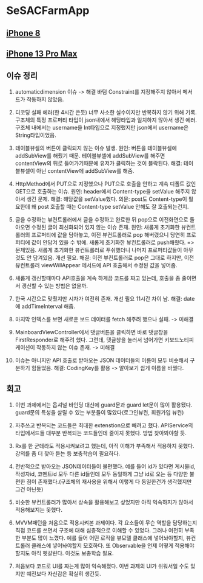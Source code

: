 # SeSACFarmApp

## [iPhone 8](https://youtu.be/SLTc4Il9fKg)

## [iPhone 13 Pro Max](https://youtu.be/TI5Q_ZEGaX4)

## 이슈 정리

1. automaticdimension 이슈 -> 해결
    바텀 Constraint를 지정해주지 않아서 메서드가 작동하지 않았음.
    
2. 디코딩 실패 에러(한 4시간 쓴듯) 너무 사소한 실수이지만 반복하지 않기 위해 기록.
   구조체의 특정 프로퍼티 타입이 json내에서 해당타입과 일치하지 않아서 생긴 에러.
   구조체 내에서는 username을 Int타입으로 지정했지만 json에서 username은 String타입이었음.
   
3. 테이블뷰셀의 버튼이 클릭되지 않는 이슈 발생.
   원인: 버튼을 테이블뷰셀에 addSubView를 해줬기 때문. 테이블뷰셀에 addSubView를 해주면 contentView의 뒤로 들어가기때문에 유저가 클릭하는 것이 블락된다.
   해결: 테이블뷰셀이 아닌 contentView에 addSubView를 해줌.
   
4. HttpMethod에서 PUT으로 지정했으나 PUT으로 호출을 안하고 계속 디폴트 값인 GET으로 호출하는 이슈.
   원인: header에서 Content-type을 setValue 해주지 않아서 생긴 문제.
   해결: 해당값을 setValue했다.
   의문: post도 Content-type이 필요한데 왜 post 호출할 때는 Content-type setValue 안해도 잘 호출되는건지.
   
5. 글을 수정하는 뷰컨트롤러에서 글을 수정하고 완료한 뒤 pop으로 이전화면으로 돌아오면 수정된 글이 최신화되어 있지 않는 이슈 존재.
   원인: 새롭게 초기화한 뷰컨트롤러의 프로퍼티에 값을 담아놓고, 이전 뷰컨트롤러로 pop 해버렸으니 당연히 프로퍼티에 값이 안담겨 있을 수 밖에.
        새롭게 초기화한 뷰컨트롤러로 push해줬다. => 문제있음. 새롭게 초기화한 뷰컨트롤러로 푸쉬했더니 나머지 프로퍼티값들이 아무것도 안 담겨있음. 개선 필요.
   해결: 이전 뷰컨트롤러로 pop은 그대로 하지만, 이전 뷰컨트롤러 viewWillAppear 메서드에 API 호출해서 수정된 값을 넣어줌.
   
6. 새롭게 갱신할때마다 API호출을 계속 하게끔 코드를 짜고 있는데, 호출을 좀 줄이면서 갱신할 수 있는 방법은 없을까.

7. 한국 시간으로 맞췄지만 시차가 여전히 존재. 개선 필요 11시간 차이 남.
   해결: date에 addTimeInterval 해줌.
   
8. 마지막 인덱스를 보면 새로운 보드 데이터를 fetch 해주려 했으나 실패. -> 미해결

9. MainboardViewController에서 댓글버튼을 클릭하면 바로 댓글창을 FirstResponder로 해주려 했다. 그런데, 댓글창을 눌러서 넘어가면 키보드노티피케이션이 작동하지 않는 이슈 존재. -> 미해결

10. 이슈는 아니지만 API 호출로 받아오는 JSON 데이터들의 이름이 모두 비슷해서 구분하기 힘들었음.
    해결: CodingKey를 활용 -> 알아보기 쉽게 이름을 바꿨다.
    
## 회고
1. 이번 과제에서는 옵셔널 바인딩 대신에 guard문과 guard let문이 많이 활용됐다. guard문의 특성을 살릴 수 있는 부분들이 많았다(로그인뷰컨, 회원가입 뷰컨)

2. 자주쓰고 반복되는 코드들은 최대한 extenstion으로 빼려고 했다. APIService의 타입메서드들 대부분 반복되는 코드들인데 줄이지 못했다. 방법 찾아봐야할 듯.

3. Rx를 한 군데라도 적용시켜보려고 했는데, 아직 이해가 부족해서 적용하지 못했다. 강의를 좀 더 찾아 듣는 등 보충학습이 필요하다.

4. 전반적으로 받아오는 JSON데이터들이 불편했다. 예를 들어 id가 있다면 게시물id, 작성자id, 코멘트id 모두 다른 id들인데 모두 동일하게 그냥 id로 오는 등 다양한 불편한 점이 존재했다.(구조체의 재사용을 위해서 이렇게 다 동일한건가 생각했지만 그건 아닌듯)

5. 비슷한 뷰컨트롤러가 많아서 상속을 활용해보고 싶었지만 아직 익숙하지가 않아서 적용해보지는 못했다.

6. MVVM패턴을 처음으로 적용시켜본 과제이다. 각 요소들이 무슨 역할을 담당하는지 직접 코드를 쓰면서 구조에 대해 심층적으로 이해할 수 있었다. 그러나 여전히 부족한 부분도 많이 느꼈다. 예를 들어 어떤 로직을 뷰모델 클래스에 넣어놔야할지, 뷰컨트롤러 클래스에 넣어놔야할지 모호하다. 또 Observable을 언제 어떻게 적용해야할지도 아직 헷갈린다. 이것도 보충학습 필요.

7. 처음보다 코드로 UI를 짜는게 많이 익숙해졌다. 이번 과제의 UI가 쉬워서일 수도 있지만 예전보다 자신감은 확실히 생긴듯.
